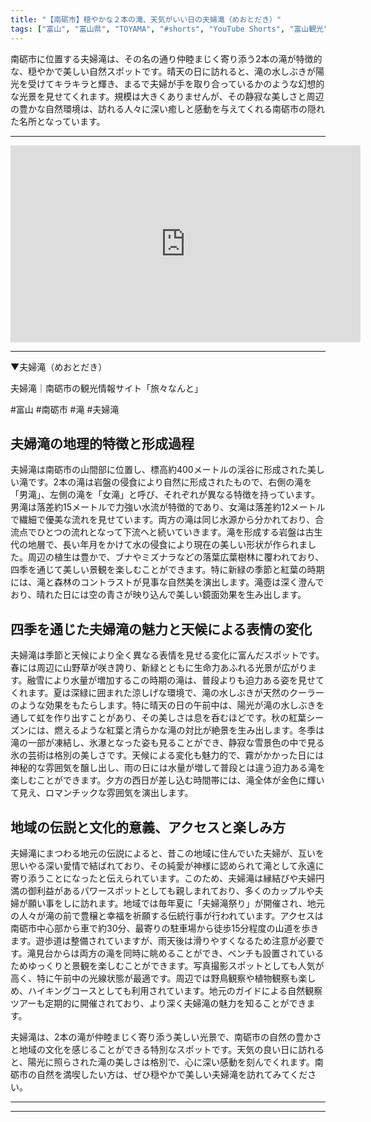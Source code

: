 ```yaml
---
title: "【南砺市】穏やかな２本の滝、天気がいい日の夫婦滝（めおとだき）"
tags: ["富山", "富山県", "TOYAMA", "#shorts", "YouTube Shorts", "富山観光", "富山旅行", "北陸観光", "南砺市", "県西部", "富山県の観光スポット", "富山県でおすすめの場所", "富山県の見どころ"]
---
```


南砺市に位置する夫婦滝は、その名の通り仲睦まじく寄り添う2本の滝が特徴的な、穏やかで美しい自然スポットです。晴天の日に訪れると、滝の水しぶきが陽光を受けてキラキラと輝き、まるで夫婦が手を取り合っているかのような幻想的な光景を見せてくれます。規模は大きくありませんが、その静寂な美しさと周辺の豊かな自然環境は、訪れる人々に深い癒しと感動を与えてくれる南砺市の隠れた名所となっています。

---

<!-- 🎥 YouTube動画埋め込み -->
<iframe width="560" height="315" src="https://www.youtube.com/embed/Z3k7vM9fH4s" title="YouTube video player" frameborder="0" allowfullscreen></iframe>

---

▼夫婦滝（めおとだき）

夫婦滝｜南砺市の観光情報サイト「旅々なんと」

#富山 #南砺市 #滝 #夫婦滝

## 夫婦滝の地理的特徴と形成過程

夫婦滝は南砺市の山間部に位置し、標高約400メートルの渓谷に形成された美しい滝です。2本の滝は岩盤の侵食により自然に形成されたもので、右側の滝を「男滝」、左側の滝を「女滝」と呼び、それぞれが異なる特徴を持っています。男滝は落差約15メートルで力強い水流が特徴的であり、女滝は落差約12メートルで繊細で優美な流れを見せています。両方の滝は同じ水源から分かれており、合流点でひとつの流れとなって下流へと続いていきます。滝を形成する岩盤は古生代の地層で、長い年月をかけて水の侵食により現在の美しい形状が作られました。周辺の植生は豊かで、ブナやミズナラなどの落葉広葉樹林に覆われており、四季を通じて美しい景観を楽しむことができます。特に新緑の季節と紅葉の時期には、滝と森林のコントラストが見事な自然美を演出します。滝壺は深く澄んでおり、晴れた日には空の青さが映り込んで美しい鏡面効果を生み出します。

## 四季を通じた夫婦滝の魅力と天候による表情の変化

夫婦滝は季節と天候により全く異なる表情を見せる変化に富んだスポットです。春には周辺に山野草が咲き誇り、新緑とともに生命力あふれる光景が広がります。融雪により水量が増加するこの時期の滝は、普段よりも迫力ある姿を見せてくれます。夏は深緑に囲まれた涼しげな環境で、滝の水しぶきが天然のクーラーのような効果をもたらします。特に晴天の日の午前中は、陽光が滝の水しぶきを通して虹を作り出すことがあり、その美しさは息を呑むほどです。秋の紅葉シーズンには、燃えるような紅葉と清らかな滝の対比が絶景を生み出します。冬季は滝の一部が凍結し、氷瀑となった姿も見ることができ、静寂な雪景色の中で見る氷の芸術は格別の美しさです。天候による変化も魅力的で、霧がかかった日には神秘的な雰囲気を醸し出し、雨の日には水量が増して普段とは違う迫力ある滝を楽しむことができます。夕方の西日が差し込む時間帯には、滝全体が金色に輝いて見え、ロマンチックな雰囲気を演出します。

## 地域の伝説と文化的意義、アクセスと楽しみ方

夫婦滝にまつわる地元の伝説によると、昔この地域に住んでいた夫婦が、互いを思いやる深い愛情で結ばれており、その純愛が神様に認められて滝として永遠に寄り添うことになったと伝えられています。このため、夫婦滝は縁結びや夫婦円満の御利益があるパワースポットとしても親しまれており、多くのカップルや夫婦が願い事をしに訪れます。地域では毎年夏に「夫婦滝祭り」が開催され、地元の人々が滝の前で豊穣と幸福を祈願する伝統行事が行われています。アクセスは南砺市中心部から車で約30分、最寄りの駐車場から徒歩15分程度の山道を歩きます。遊歩道は整備されていますが、雨天後は滑りやすくなるため注意が必要です。滝見台からは両方の滝を同時に眺めることができ、ベンチも設置されているためゆっくりと景観を楽しむことができます。写真撮影スポットとしても人気が高く、特に午前中の光線状態が最適です。周辺では野鳥観察や植物観察も楽しめ、ハイキングコースとしても利用されています。地元のガイドによる自然観察ツアーも定期的に開催されており、より深く夫婦滝の魅力を知ることができます。

夫婦滝は、2本の滝が仲睦まじく寄り添う美しい光景で、南砺市の自然の豊かさと地域の文化を感じることができる特別なスポットです。天気の良い日に訪れると、陽光に照らされた滝の美しさは格別で、心に深い感動を刻んでくれます。南砺市の自然を満喫したい方は、ぜひ穏やかで美しい夫婦滝を訪れてみてください。

---

<!-- 🗺 Googleマップ（自動表示: page.tsxで地域名から自動生成） -->

<!-- 📍 宿泊リンク（自動表示: page.tsxで地域別リンクを自動生成）
     - タイトルから地域名を抽出
     - JTB / 楽天トラベル / じゃらん / 一休.com 対応
     - 環境変数でプロバイダー切替可能
-->

<!-- 📚 関連記事（自動表示: page.tsxで同カテゴリから2件自動選択） -->

<!-- 🏷️ タグ（自動表示: page.tsxで記事最下部に自動配置） -->

---

<!--
【記事文字数ルール】
- 基本文字数: 最低1000文字以上
- 推奨文字数: 1000〜1500文字（スマホ読みやすさ最優先）
- 上限なし: 情報量的に必要な場合は1500文字や2000文字を超えても良い
- 判断基準: 読者にとって価値ある情報を過不足なく提供できる文字数

【記事構成の最終形】
1. タイトル・動画・本文
2. まとめ
3. Googleマップ（見出しなし、マップのみ自動表示）
4. **宿泊リンク（地域別自動生成）** ← 2025年10月7日追加
5. 関連記事（H3、同カテゴリから2件自動選択）
6. タグ（記事最下部に自動表示）
7. ナビゲーションボタン

【宿泊リンクシステム仕様】
- タイトルから地域名を自動抽出（【〇〇市】形式優先）
- 北陸地方地域辞書: 富山/石川/福井の主要都市対応
- 対応プロバイダー: JTB（既定）/ 楽天トラベル / じゃらん / 一休.com
- 環境変数で切替: NEXT_PUBLIC_DEFAULT_TRAVEL_PROVIDER
- URLテンプレート: 地域名自動エンコード + アフィリエイトID挿入
- 配置位置: Googleマップ直後、関連記事より前

【自動生成セクション】
※以下はpage.tsxで自動生成されるため、記事本文には含めない
- Googleマップ: タイトル【】内の地域名から生成
- 宿泊リンク: 地域名抽出 → Deeplink生成 → スタイル適用
- 関連記事: 同カテゴリから2件を自動選択・リンク化
- タグ: 記事データから最下部に自動配置

【削除済みセクション】
※アクセス方法・周辺情報・公式リンクセクションは不要（2025年10月5日削除）

【AdSense・アフィリエイト】
- Google AdSense: 全ページ自動読み込み（layout.tsx）
- アフィリエイトスクリプト: AffilScript（layout.tsx）
- data-affil属性での動的リンク変換機能あり（現在は宿泊リンクで代替）

【最終更新】2025年10月7日 - 地域別宿泊リンク自動生成システム実装
-->
